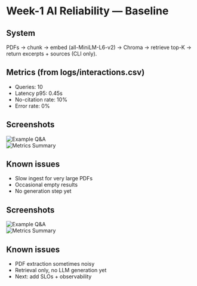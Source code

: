 # Week-1 AI Reliability — Baseline

## System
PDFs → chunk → embed (all-MiniLM-L6-v2) → Chroma → retrieve top-K → return excerpts + sources (CLI only).

## Metrics (from logs/interactions.csv)
- Queries: 10
- Latency p95: 0.45s
- No-citation rate: 10%
- Error rate: 0%

## Screenshots
![Example Q&A](../docs/screenshots/)  
![Metrics Summary](../docs/screenshots/rza1)

## Known issues
- Slow ingest for very large PDFs
- Occasional empty results
- No generation step yet


## Screenshots
![Example Q&A](../docs/screenshots/query_example.png)  
![Metrics Summary](../docs/screenshots/metrics_table.png)

## Known issues
- PDF extraction sometimes noisy  
- Retrieval only, no LLM generation yet  
- Next: add SLOs + observability
